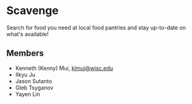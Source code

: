 # Scavenge
Search for food you need at local food pantries and stay up-to-date on what's available!

## Members
- Kenneth (Kenny) Mui, klmui@wisc.edu
- Ilkyu Ju
- Jason Sutanto
- Gleb Tsyganov
- Yayen Lin

